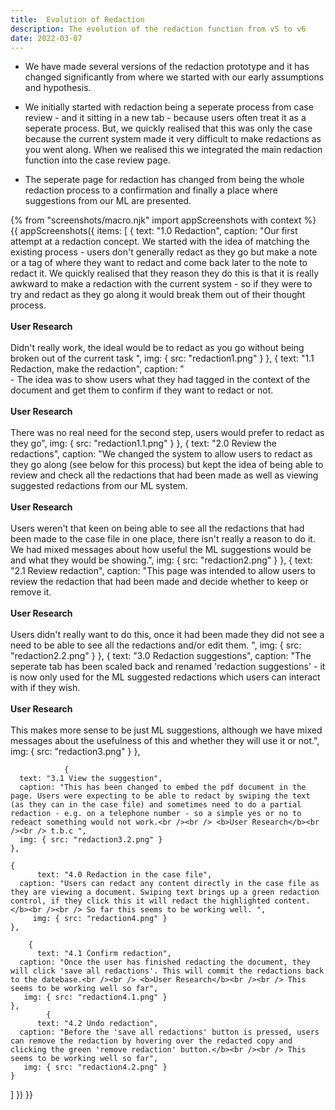 ```yaml
---
title:  Evolution of Redaction
description: The evolution of the redaction function from v5 to v6
date: 2022-03-07
---
```


* We have made several versions of the redaction prototype and it has changed significantly from where we started with our early assumptions and hypothesis.

* We initially started with redaction being a seperate process from case review - and it sitting in a new tab - because users often treat it as a seperate process. But, we quickly realised that this was only the case because the current system made it very difficult to make redactions as you went along. When we realised this we integrated the main redaction function into the case review page.
* The seperate page for redaction has changed from being the whole redaction process to a confirmation and finally a place where suggestions from our ML are presented.

<!-- ## User needs

<b>As a prosecuter </b>
I need to find a case<br />

<b>As a prosecuter </b>
I need to do the thing<br /> -->



{% from "screenshots/macro.njk" import appScreenshots with context %}
{{ appScreenshots({
  items: [
    {
      text: "1.0 Redaction",
       caption: "Our first attempt at a redaction concept. We started with the idea of matching the existing process - users don't generally redact as they go but make a note or a tag of where they want to redact and come back later to the note to redact it. We quickly realised that they reason they do this is that it is really awkward to make a redaction with the current system - so if they were to try and redact as they go along it would  break them out of their thought process. <br /><br /> <b>User Research</b><br /><br />Didn't really work, the ideal would be to redact as you go without being broken out of the current task ",
       img: { src: "redaction1.png" }
    }, 
    {
      text: "1.1 Redaction, make the redaction",
       caption: "<br/>- The idea was to show users what they had tagged in the context of the document and get them to confirm if they want to redact or not.
  <br /><br /> <b>User Research</b><br /><br />There was no real need for the second step, users would prefer to redact as they go",
       img: { src: "redaction1.1.png" }
    }, 
    {
      text: "2.0 Review the redactions",
        caption: "We changed the system to allow users to redact as they go along (see below for this process) but kept the idea of being able to review and check all the redactions that had been made as well as viewing suggested redactions from our ML system.<br /><br /> <b>User Research</b><br /><br />Users weren't that keen on being able to see all the redactions that had been made to the case file in one place, there isn't really a reason to do it. We had mixed messages about how useful the ML suggestions would be and what they would be showing.",
        img: { src: "redaction2.png" }
    },
        {
      text: "2.1 Review redaction",
       caption: "This page was intended to allow users to review the redaction that had been made and decide whether to keep or remove it.<br /><br /> <b>User Research</b><br /><br />Users didn't really want to do this, once it had been made they did not see a need to be able to see all the redactions and/or edit them.
        ",
        img: { src: "redaction2.2.png" }
    },
            {
      text: "3.0 Redaction suggestions",
       caption: "The seperate tab has been scaled back and renamed 'redaction suggestions' - it is now only used for the ML suggested redactions which users can interact with if they wish.<br /><br /> <b>User Research</b><br /><br />This makes more sense to be just ML suggestions, although we have mixed messages about the usefulness of this and whether they will use it or not.",
        img: { src: "redaction3.png" }
    },
    
                {
      text: "3.1 View the suggestion",
      caption: "This has been changed to embed the pdf document in the page. Users were expecting to be able to redact by swiping the text (as they can in the case file) and sometimes need to do a partial redaction - e.g. on a telephone number - so a simple yes or no to redeact something would not work.<br /><br /> <b>User Research</b><br /><br /> t.b.c ",
      img: { src: "redaction3.2.png" }
    },
     
    {
          text: "4.0 Redaction in the case file",
      caption: "Users can redact any content directly in the case file as they are viewing a document. Swiping text brings up a green redaction control, if they click this it will redact the highlighted content.</b><br /><br /> So far this seems to be working well. ",
         img: { src: "redaction4.png" }
    },
  
        {
          text: "4.1 Confirm redaction",
      caption: "Once the user has finished redacting the document, they will click 'save all redactions'. This will commit the redactions back to the datebase.<br /><br /> <b>User Research</b><br /><br /> This seems to be working well so far",
       img: { src: "redaction4.1.png" }
    },
            {
          text: "4.2 Undo redaction",
      caption: "Before the 'save all redactions' button is pressed, users can remove the redaction by hovering over the redacted copy and clicking the green 'remove redaction' button.</b><br /><br /> This seems to be working well so far",
       img: { src: "redaction4.2.png" }
    }

  ]
}) }}



<!-- ## User research -->